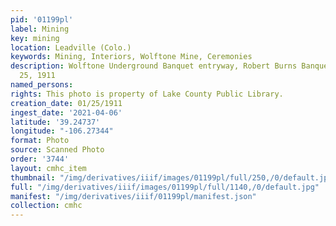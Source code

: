 ```yaml
---
pid: '01199pl'
label: Mining
key: mining
location: Leadville (Colo.)
keywords: Mining, Interiors, Wolftone Mine, Ceremonies
description: Wolftone Underground Banquet entryway, Robert Burns Banquet, January
  25, 1911
named_persons: 
rights: This photo is property of Lake County Public Library.
creation_date: 01/25/1911
ingest_date: '2021-04-06'
latitude: '39.24737'
longitude: "-106.27344"
format: Photo
source: Scanned Photo
order: '3744'
layout: cmhc_item
thumbnail: "/img/derivatives/iiif/images/01199pl/full/250,/0/default.jpg"
full: "/img/derivatives/iiif/images/01199pl/full/1140,/0/default.jpg"
manifest: "/img/derivatives/iiif/01199pl/manifest.json"
collection: cmhc
---
```

